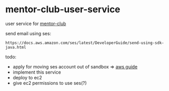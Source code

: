 # mentor-club-user-service

user service for [mentor-club](https://github.com/ArtemAlagizov/mentor-club)

send email using ses:
```
https://docs.aws.amazon.com/ses/latest/DeveloperGuide/send-using-sdk-java.html
```
todo:
* apply for moving ses account out of sandbox => [aws guide](https://docs.aws.amazon.com/ses/latest/DeveloperGuide/request-production-access.html)
* implement this service
* deploy to ec2 
* give ec2 permissions to use ses(?)
